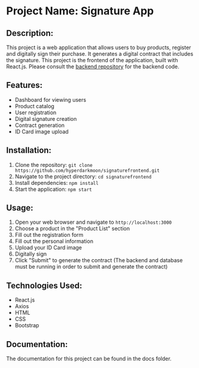 # Project Name: Signature App

## Description:
This project is a web application that allows users to buy products, register and digitally sign their purchase. It generates a digital
contract that includes the signature. This project is the frontend of the application, built with React.js.
Please consult the [backend repository](https://github.com/hyperdarkmoon/signatureapp.git) for the backend code.

## Features:
- Dashboard for viewing users
- Product catalog
- User registration
- Digital signature creation
- Contract generation
- ID Card image upload

## Installation:
1. Clone the repository: `git clone https://github.com/hyperdarkmoon/signaturefrontend.git`
2. Navigate to the project directory: `cd signaturefrontend`
3. Install dependencies: `npm install`
4. Start the application: `npm start`

## Usage:
1. Open your web browser and navigate to `http://localhost:3000`
2. Choose a product in the "Product List" section
3. Fill out the registration form
4. Fill out the personal information
5. Upload your ID Card image
6. Digitally sign
7. Click "Submit" to generate the contract (The backend and database must be running in order to submit and generate the contract)

## Technologies Used:
- React.js
- Axios
- HTML
- CSS
- Bootstrap

## Documentation:
The documentation for this project can be found in the docs folder.
